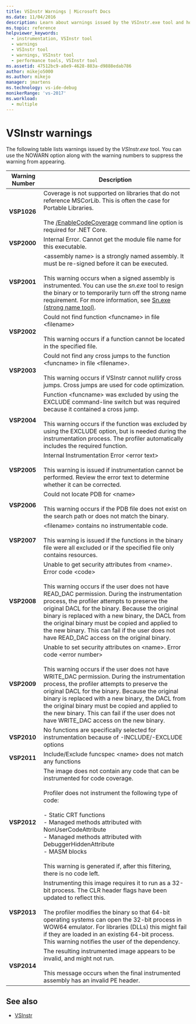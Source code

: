 ```yaml
---
title: VSInstr Warnings | Microsoft Docs
ms.date: 11/04/2016
description: Learn about warnings issued by the VSInstr.exe tool and how you can use the NOWARN option along with the warning numbers to suppress the warning from appearing.
ms.topic: reference
helpviewer_keywords: 
  - instrumentation, VSInstr tool
  - warnings
  - VSInstr tool
  - warnings, VSInstr tool
  - performance tools, VSInstr tool
ms.assetid: 47512bc9-a8e9-4628-883a-d9888edab786
author: mikejo5000
ms.author: mikejo
manager: jmartens
ms.technology: vs-ide-debug
monikerRange: 'vs-2017'
ms.workload: 
  - multiple
---
```

# VSInstr warnings
The following table lists warnings issued by the *VSInstr.exe* tool. You can use the NOWARN option along with the warning numbers to suppress the warning from appearing.

|Warning Number|Description|
|--------------------|-----------------|
|**VSP1026**|Coverage is not supported on libraries that do not reference MSCorLib. This is often the case for Portable Libraries.<br /><br />The [/EnableCodeCoverage](../test/vstest-console-options.md) command line option is required for .NET Core.|
|**VSP2000**|Internal Error. Cannot get the module file name for this executable.|
|**VSP2001**|\<assembly name> is a strongly named assembly. It must be re-signed before it can be executed.<br /><br /> This warning occurs when a signed assembly is instrumented. You can use the *sn.exe* tool to resign the binary or to temporarily turn off the strong name requirement. For more information, see [Sn.exe (strong name tool)](/dotnet/framework/tools/sn-exe-strong-name-tool).|
|**VSP2002**|Could not find function \<funcname> in file \<filename><br /><br /> This warning occurs if a function cannot be located in the specified file.|
|**VSP2003**|Could not find any cross jumps to the function \<funcname> in file \<filename>.<br /><br /> This warning occurs if VSInstr cannot nullify cross jumps. Cross jumps are used for code optimization.|
|**VSP2004**|Function \<funcname> was excluded by using the EXCLUDE command-line switch but was required because it contained a cross jump.<br /><br /> This warning occurs if the function was excluded by using the EXCLUDE option, but is needed during the instrumentation process. The profiler automatically includes the required function.|
|**VSP2005**|Internal Instrumentation Error \<error text><br /><br /> This warning is issued if instrumentation cannot be performed. Review the error text to determine whether it can be corrected.|
|**VSP2006**|Could not locate PDB for \<name><br /><br /> This warning occurs if the PDB file does not exist on the search path or does not match the binary.|
|**VSP2007**|\<filename> contains no instrumentable code.<br /><br /> This warning is issued if the functions in the binary file were all excluded or if the specified file only contains resources.|
|**VSP2008**|Unable to get security attributes from \<name>. Error code \<code><br /><br /> This warning occurs if the user does not have READ_DAC permission. During the instrumentation process, the profiler attempts to preserve the original DACL for the binary. Because the original binary is replaced with a new binary, the DACL from the original binary must be copied and applied to the new binary. This can fail if the user does not have READ_DAC access on the original binary.|
|**VSP2009**|Unable to set security attributes on \<name>. Error code \<error number><br /><br /> This warning occurs if the user does not have WRITE_DAC permission. During the instrumentation process, the profiler attempts to preserve the original DACL for the binary. Because the original binary is replaced with a new binary, the DACL from the original binary must be copied and applied to the new binary. This can fail if the user does not have WRITE_DAC access on the new binary.|
|**VSP2010**|No functions are specifically selected for instrumentation because of -INCLUDE/-EXCLUDE options|
|**VSP2011**|Include/Exclude funcspec \<name> does not match any functions|
|**VSP2012**|The image does not contain any code that can be instrumented for code coverage.<br /><br /> Profiler does not instrument the following type of code:<br /><br /> -   Static CRT functions<br />-   Managed methods attributed with NonUserCodeAttribute<br />-   Managed methods attributed with DebuggerHiddenAttribute<br />-   MASM blocks<br /><br /> This warning is generated if, after this filtering, there is no code left.|
|**VSP2013**|Instrumenting this image requires it to run as a 32-bit process. The CLR header flags have been updated to reflect this.<br /><br /> The profiler modifies the binary so that 64-bit operating systems can open the 32-bit process in WOW64 emulator. For libraries (DLLs) this might fail if they are loaded in an existing 64-bit process. This warning notifies the user of the dependency.|
|**VSP2014**|The resulting instrumented image appears to be invalid, and might not run.<br /><br /> This message occurs when the final instrumented assembly has an invalid PE header.|

## See also
- [VSInstr](../profiling/vsinstr.md)
